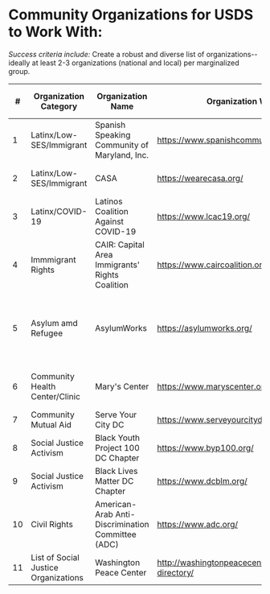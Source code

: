 # Community Organizations for USDS to Work With: 

*Success criteria include:*
Create a robust and diverse list of organizations-- ideally at least 2-3 organizations (national and local) per marginalized group.

| #  | Organization Category | Organization Name | Organization Website | Location | USDS Connection | POC (Point of Contact)
|---|---|---|---|--|--|--|
| 1 | Latinx/Low-SES/Immigrant | Spanish Speaking Community of Maryland, Inc. | https://www.spanishcommunityofmd.org/  | DMV: Maryland | Anissa Pérez | Maria Herrera, Executive Director
| 2 | Latinx/Low-SES/Immigrant | CASA | https://wearecasa.org/ | DMV: Maryland and PA | 
| 3 | Latinx/COVID-19 | Latinos Coalition Against COVID-19 | https://www.lcac19.org/ | National | |
| 4 | Immmigrant Rights | CAIR: Capital Area Immigrants' Rights Coalition | https://www.caircoalition.org/ | DMV: Washington, DC
| 5 | Asylum amd Refugee | AsylumWorks | https://asylumworks.org/ | DMV: Washington, DC | Jess Weeden and Anissa Pérez | Joan Hodges-Wu, Founder & Executive Director
| 6 | Community Health Center/Clinic | Mary's Center | https://www.maryscenter.org/ | DMV: Washington, DC & Maryland |  | 
| 7 | Community Mutual Aid | Serve Your City DC | https://www.serveyourcitydc.org/ | DC | Glennette Clark | Jillian Burford |
| 8 | Social Justice Activism | Black Youth Project 100 DC Chapter | https://www.byp100.org/ | DC & National | Glennette Clark | Jillian Burford |
| 9 | Social Justice Activism | Black Lives Matter DC Chapter | https://www.dcblm.org/ | DC | Glennette Clark | |
| 10 | Civil Rights | American-Arab Anti-Discrimination Committee (ADC) | https://www.adc.org/ | National | | |
| 11 | List of Social Justice Organizations | Washington Peace Center | http://washingtonpeacecenter.net/organization-directory/ | Local & National | | |
